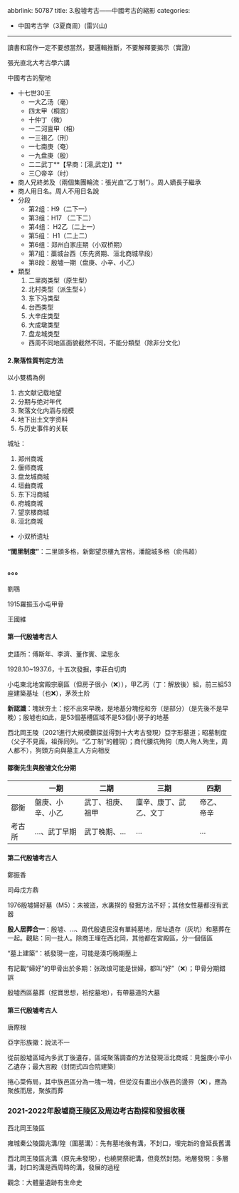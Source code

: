 abbrlink: 50787
title: 3.殷墟考古——中國考古的縮影
categories:
  - 中国考古学（3夏商周）(雷兴山)
---

讀書和寫作一定不要想當然，要邏輯推斷，不要解釋要揭示（實證）

張光直北大考古學六講

中國考古的聖地

- 十七世30王
	- 一大乙汤（毫）
	- 四太甲（桐宫）
	- 十仲丁（微）
	- 一二河亶甲（相）
	- 一三祖乙（刑）
	- 一七南庚（奄）
	- 一九盘庚（殷）
	- 二二武丁**【早商：\[湯,武定\)】**
	- 三〇帝辛（纣）
- 商人兄終弟及（兩個集團輪流：張光直“乙丁制”）。周人嫡長子繼承
- 商人用日名。周人不用日名說
- 分段
	- 第2组：H9（二下一）
	- 第3组：H17 （二下二）
	- 第4组： H2乙（二上一）
	- 第5组： H1（二上二）
	- 第6组：郑州白家庄期（小双桥期）
	- 第7组：藁城台西（东先贤期、洹北商城早段）
	- 第8段：殷墟一期（盘庚、小辛、小乙）
- 類型
	1. ﻿﻿二里岗类型（原生型）
	2. ﻿﻿北村类型（派生型↓）
	3. ﻿﻿东下冯类型
	4. ﻿﻿台西类型
	5. ﻿﻿大辛庄类型
	6. ﻿﻿大成墩类型
	7. 盘龙城类型
	- 西周不同地區面貌截然不同，不能分類型（除非分文化）

#### 2.聚落性質判定方法

以小雙橋為例

1. ﻿﻿古文献记载地望
2. ﻿﻿分期与绝对年代
3. ﻿﻿聚落文化内涵与规模
4. ﻿﻿地下出土文字资料
5. ﻿﻿与历史事件的关联

城址：

1. 郑州商城
2. 偃师商城
3. 盘龙城商城
4. 垣曲商城
5. 东下冯商城
6. 府城商城
7. 望京楼商城
8. 洹北商城
- 小双桥遗址

**“閭里制度”**：二里頭多格，新鄭望京樓九宮格，潘龍城多格（俞伟超）

### 。。。

劉鶚

1915羅振玉小屯甲骨

王國維

#### 第一代殷墟考古人

史語所：傅斯年、李濟、董作賓、梁思永

1928.10~1937.6，十五次發掘，李莊白切肉

小屯東北地宮殿宗廟區（但房子很小（❌）），甲乙丙（丁：解放後）組，前三組53座建築基址（也❌），茅茨土阶

**新認識**：塊狀夯土：挖不出來早晚，是地基分塊挖和夯（是部分）（是先後不是早晚）；殷墟也如此，是53個基槽區域不是53個小房子的地基

西北岡王陵（2021進行大規模鑽探並得到十大考古發現）亞字形墓道；昭墓制度（父子不見面，祖孫同列。“乙丁制”的體現）；商代腰坑殉狗（商人殉人殉生，周人都不），狗頭方向與墓主人方向相反

#### 鄒衡先生與殷墟文化分期

||一期|二期|三期|四期|
|---|---|---|---|---|
|鄒衡|盤庚、小辛、小乙|武丁、祖庚、祖甲|廩辛、康丁、武乙、文丁|帝乙、帝辛|
|考古所|…、武丁早期|武丁晚期、…|…|…|

#### 第二代殷墟考古人

鄭振香

司母戊方鼎

1976殷墟婦好墓（M5）：未被盜，水裏撈的 發掘方法不好；其他女性墓都沒有武器

**殷人居葬合一**：殷墟、…、周代殷遺民沒有單純墓地，居址遺存（灰坑）和墓葬在一起。觀點：同一批人。除商王埋在西北岡，其他都在宮殿區，分一個個區

“墓上建築”：衹發現一座，可能是湊巧晚期壓上

有記載“婦好”的甲骨出於多期：张政烺可能是世婦，都叫“好”（❌）；甲骨分期錯誤

殷墟西區墓葬（挖寶思想，衹挖墓地），有帶墓道的大墓

#### 第三代殷墟考古人

唐際根

亞字形族徽：說法不一

從前殷墟區域內多武丁後遺存，區域聚落調查的方法發現洹北商城：見盤庚小辛小乙遺存；最大宮殿（封閉式四合院建築）

捲心菜佈局，其中族邑區分為一塊一塊，但從沒有畫出小族邑的邊界（❌），應為聚族而居，聚族而葬

### 2021-2022年殷墟商王陵区及周边考古勘探和發掘收穫

西北岡王陵區

雍城秦公陵園兆溝/隍（圍墓溝）：先有墓地後有溝，不封口，埋完新的會延長舊溝

西北岡王陵區兆溝（原先未發現），也繞開祭祀溝，但竟然封閉。地層發現：多層溝，封口的溝是西周時的溝，發展的過程

觀念：大體量遺跡有生命史
